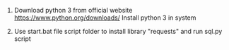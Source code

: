 1. Download python 3 from official website https://www.python.org/downloads/
Install python 3 in system

2. Use start.bat file script folder to install library "requests" and run sql.py script
